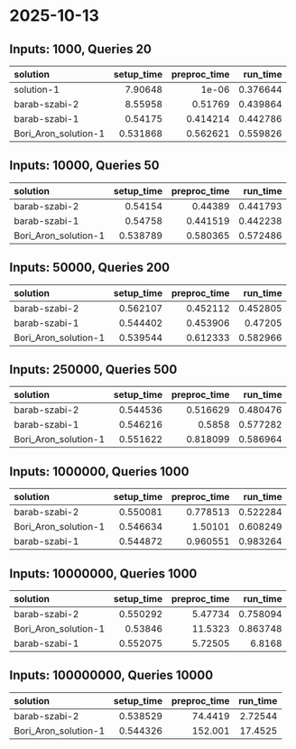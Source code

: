 # 2025-10-13

## Inputs: 1000, Queries 20

| solution             |   setup_time |   preproc_time |   run_time |
|:---------------------|-------------:|---------------:|-----------:|
| solution-1           |     7.90648  |       1e-06    |   0.376644 |
| barab-szabi-2        |     8.55958  |       0.51769  |   0.439864 |
| barab-szabi-1        |     0.54175  |       0.414214 |   0.442786 |
| Bori_Aron_solution-1 |     0.531868 |       0.562621 |   0.559826 |

## Inputs: 10000, Queries 50

| solution             |   setup_time |   preproc_time |   run_time |
|:---------------------|-------------:|---------------:|-----------:|
| barab-szabi-2        |     0.54154  |       0.44389  |   0.441793 |
| barab-szabi-1        |     0.54758  |       0.441519 |   0.442238 |
| Bori_Aron_solution-1 |     0.538789 |       0.580365 |   0.572486 |

## Inputs: 50000, Queries 200

| solution             |   setup_time |   preproc_time |   run_time |
|:---------------------|-------------:|---------------:|-----------:|
| barab-szabi-2        |     0.562107 |       0.452112 |   0.452805 |
| barab-szabi-1        |     0.544402 |       0.453906 |   0.47205  |
| Bori_Aron_solution-1 |     0.539544 |       0.612333 |   0.582966 |

## Inputs: 250000, Queries 500

| solution             |   setup_time |   preproc_time |   run_time |
|:---------------------|-------------:|---------------:|-----------:|
| barab-szabi-2        |     0.544536 |       0.516629 |   0.480476 |
| barab-szabi-1        |     0.546216 |       0.5858   |   0.577282 |
| Bori_Aron_solution-1 |     0.551622 |       0.818099 |   0.586964 |

## Inputs: 1000000, Queries 1000

| solution             |   setup_time |   preproc_time |   run_time |
|:---------------------|-------------:|---------------:|-----------:|
| barab-szabi-2        |     0.550081 |       0.778513 |   0.522284 |
| Bori_Aron_solution-1 |     0.546634 |       1.50101  |   0.608249 |
| barab-szabi-1        |     0.544872 |       0.960551 |   0.983264 |

## Inputs: 10000000, Queries 1000

| solution             |   setup_time |   preproc_time |   run_time |
|:---------------------|-------------:|---------------:|-----------:|
| barab-szabi-2        |     0.550292 |        5.47734 |   0.758094 |
| Bori_Aron_solution-1 |     0.53846  |       11.5323  |   0.863748 |
| barab-szabi-1        |     0.552075 |        5.72505 |   6.8168   |

## Inputs: 100000000, Queries 10000

| solution             |   setup_time |   preproc_time |   run_time |
|:---------------------|-------------:|---------------:|-----------:|
| barab-szabi-2        |     0.538529 |        74.4419 |    2.72544 |
| Bori_Aron_solution-1 |     0.544326 |       152.001  |   17.4525  |